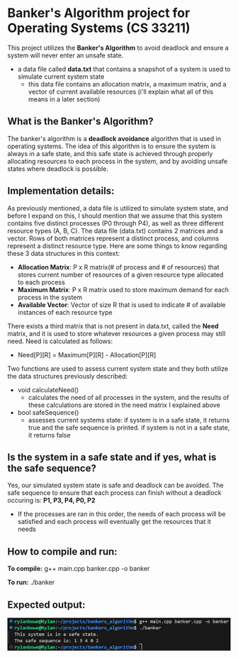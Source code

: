 # Banker's Algorithm project for Operating Systems (CS 33211)

This project utilizes the **Banker's Algorithm** to avoid deadlock and ensure a system will never enter an unsafe state.

- a data file called **data.txt** that contains a snapshot of a system is used to simulate current system state
    - this data file contains an allocation matrix, a maximum matrix, and a vector of current available resources (i'll explain what all of this means in a later section)

## What is the Banker's Algorithm?
The banker's algorithm is a **deadlock avoidance** algorithm that is used in operating systems. The idea of this algorithm is to ensure the system is always in a safe state, and this safe state is achieved through properly allocating resources to each process in the system, and by avoiding unsafe states where deadlock is possible.

## Implementation details:
As previously mentioned, a data file is utilized to simulate system state, and before I expand on this, I should mention that we assume that this system contains five distinct processes (P0 through P4), as well as three different resource types (A, B, C). The data file (data.txt) contains 2 matrices and a vector. Rows of both matrices represent a distinct process, and columns represent a distinct resource type. Here are some things to know regarding these 3 data structures in this context:

- **Allocation Matrix**: P x R matrix(# of process and # of resources) that stores current number of resources of a given resource type allocated to each process
- **Maximum Matrix**: P x R matrix used to store maximum demand for each process in the system
- **Available Vector**: Vector of size R that is used to indicate # of available instances of each resource type

There exists a third matrix that is not present in data.txt, called the **Need** matrix, and it is used to store whatever resources a given process may still need. Need is calculated as follows:

- Need[P][R] = Maximum[P][R] - Allocation[P][R]

Two functions are used to assess current system state and they both utilize the data structures previously described:

- void calculateNeed()
    - calculates the need of all processes in the system, and the results of these calculations are stored in the need matrix I explained above
- bool safeSequence()
    - assesses current systems state: if system is in a safe state, it returns true and the safe sequence is printed. if system is not in a safe state, it returns false

## Is the system in a safe state and if yes, what is the safe sequence?
Yes, our simulated system state is safe and deadlock can be avoided. The safe sequence to ensure that each process can finish without a deadlock occuring is: **P1, P3, P4, P0, P2**

- If the processes are ran in this order, the needs of each process will be satisfied and each process will eventually get the resources that it needs

## How to compile and run:
**To compile:**
g++ main.cpp banker.cpp -o banker

**To run:**
./banker

## Expected output:

![banker's algorithm output](screenshot.png)